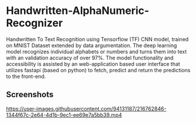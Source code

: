 
# Handwritten-AlphaNumeric-Recognizer

Handwritten To Text Recognition using Tensorflow (TF) CNN model, trained on MNIST Dataset extended by data argumentation. The deep learning model recognizes individual alphabets or numbers and turns them into text with an validation accuracy of over 97%. The model functionality and accessibility is assisted by an web-application based user interface that utilizes fastapi (based on python) to fetch, predict and return the predictions to the front-end.




## Screenshots

https://user-images.githubusercontent.com/94131187/216762846-1344f67c-2e64-4d1b-9ec1-ee69e7a5bb39.mp4

